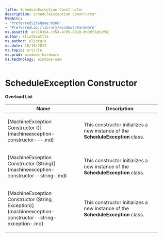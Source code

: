 ```yaml
---
title: ScheduleException Constructor
description: ScheduleException Constructor
MSHAttr:
- 'PreferredSiteName:MSDN'
- 'PreferredLib:/library/windows/hardware'
ms.assetid: ac710384-c354-47d5-8310-db0df2ab2f02
author: EliotSeattle
ms.author: eliotgra
ms.date: 10/15/2017
ms.topic: article
ms.prod: windows-hardware
ms.technology: windows-oem
---
```


# ScheduleException Constructor


**Overload List**

<table>
<colgroup>
<col width="50%" />
<col width="50%" />
</colgroup>
<thead>
<tr class="header">
<th>Name</th>
<th>Description</th>
</tr>
</thead>
<tbody>
<tr class="odd">
<td><p>[MachineException Constructor ()](machineexception-constructor---.md)</p></td>
<td><p>This constructor initializes a new instance of the <strong>ScheduleException</strong> class.</p></td>
</tr>
<tr class="even">
<td><p>[MachineException Constructor (String)](machineexception-constructor--string-.md)</p></td>
<td><p>This constructor initializes a new instance of the <strong>ScheduleException</strong> class.</p></td>
</tr>
<tr class="odd">
<td><p>[MachineException Constructor (String, Exception)](machineexception-constructor--string-exception-.md)</p></td>
<td><p>This constructor initializes a new instance of the <strong>ScheduleException</strong> class.</p></td>
</tr>
</tbody>
</table>

 

 

 






